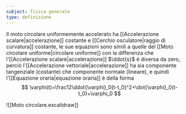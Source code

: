 ```yaml
---
subject: fisica generale
type: definizione
---
```

Il moto circolare uniformemente accelerato ha [[Accelerazione scalare|accelerazione]] costante e [[Cerchio osculatore|raggio di curvatura]] costante, le sue equazioni sono simili a quelle del [[Moto circolare uniforme|circolare uniforme]] con la differenza che l'[[Accelerazione scalare|accelerazione]] $\ddot{s}$ è diversa da zero, perciò l'[[Accelerazione vettoriale|accelerazione]] ha sia componente tangenziale (costante) che componente normale (lineare), e quindi l'[[Equazione oraria|equazione oraria]] è della forma
$$
\varphi(t)=\frac12\ddot{\varphi}_0(t-t_0)^2+\dot{\varphi}_0(t-t_0)+\varphi_0
$$

![[Moto circolare.excalidraw]]
